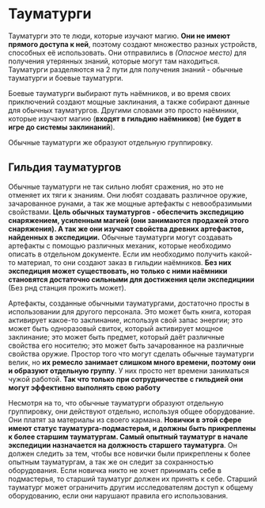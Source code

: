 # Тауматурги

Тауматурги это те люди, которые изучают магию. **Они не имеют прямого доступа к ней**, поэтому создают множество разных устройств, способных её использовать. Они отправились в *(Опасное место)* для получения утерянных знаний, которые могут там находиться. Тауматурги разделяются на 2 пути для получения знаний - обычные тауматурги и боевые тауматурги. 

Боевые тауматурги выбирают путь наёмников, и во время своих приключений создают мощные заклинания, а также собирают данные для обычных тауматургов. Другими словами это просто наёмники, которые изучают магию (**входят в гильдию наёмников**) **(не будет в игре до системы заклинаний**).

Обычные тауматурги же образуют отдельную группировку.

## Гильдия тауматургов

Обычные тауматурги не так сильно любят сражения, но это не отменяет их тяги к знаниям. Они любят создавать различное оружие, зачарованное рунами, а так же мощные артефакты с невообразимыми свойствами.
**Цель обычных тауматургов - обеспечить экспедицию снаряжением, усиленным магией (они занимаются продажей этого снаряжения). А так же они изучают свойства древних артефактов, найденных в экспедиции.** Обычные тауматурги могут создавать артефакты с помощью различных механик, которые необходимо описать в отдельном документе. Если им необходимо получить какой-то материал, то они создают заказ в гильдии наёмников. **Без них экспедиция может существовать, но только с ними наёмники становятся достаточно сильными для достижения цели экспедициии** (Без рнд станция прожить может). 

Артефакты, созданные обычными тауматургами, достаточно просты в использовании для другого персонала. Это может быть книга, которая активирует какое-то заклинание, используя свой запас энергии; это может быть одноразовый свиток, который активирует мощное заклинание; это может быть предмет, который даёт различные свойства его носителю; это может быть зачарованное на различные свойства оружие. Простор того что могут сделать обычные тауматурги велик, но **их ремесло занимает слишком много времени, поэтому они и образуют отдельную группу**. У них просто нет времени заниматься чужой работой. **Так что только при сотрудничестве с гильдией они могут эффективно выполнять свою работу**

Несмотря на то, что обычные тауматурги образуют отдельную группировку, они действуют отдельно, используя общее оборудование. Они платят за материалы из своего кармана. **Новички в этой сфере имеют статус тауматурга-подмастерья, и должны быть прикреплены к более старшим тауматургам. Самый опытный тауматург в начале экспедиции назначается на должность старшего тауматурга**. Он должен следить за тем, чтобы все новички были прикреплены к более опытным тауматургам, а так же он следит за сохранностью оборудования. Если новичка никто не хочет принимать себе в подмастерья, то старший тауматург должен их принять к себе. Старший тауматург может ограничить другим исследователям доступ к общему оборудованию, если они нарушают правила его использования.